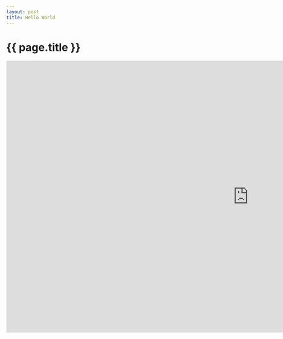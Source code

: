 ```yaml
---
layout: post
title: Hello World
---
```


{{ page.title }}
================

<iframe width="1280" height="720" src="http://www.youtube.com/embed/WuiHuZq_cg4" frameborder="0" allowfullscreen></iframe>
